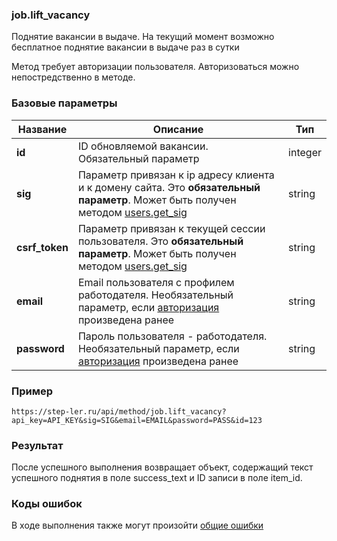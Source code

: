 ### job.lift_vacancy

Поднятие вакансии в выдаче. На текущий момент возможно бесплатное поднятие вакансии в выдаче раз в сутки

Метод требует авторизации пользователя. Авторизоваться можно непостредственно в методе.

### Базовые параметры

|Название| Описание | Тип |
|----|----|----|
| **id** | ID обновляемой вакансии. Обязательный параметр | integer |
| **sig** | Параметр привязан к ip адресу клиента и к домену сайта. Это **обязательный параметр**. Может быть получен методом [users.get_sig](/users/get_sig.md) | string |
| **csrf_token** | Параметр привязан к текущей сессии пользователя. Это **обязательный параметр**. Может быть получен методом [users.get_sig](/users/get_sig.md) | string |
| **email** | Email пользователя с профилем работодателя. Необязательный параметр, если [авторизация](/auth/login.md) произведена ранее | string |
| **password** | Пароль пользователя - работодателя. Необязательный параметр, если [авторизация](/auth/login.md) произведена ранее | string |

### Пример

```
https://step-ler.ru/api/method/job.lift_vacancy?api_key=API_KEY&sig=SIG&email=EMAIL&password=PASS&id=123
```

### Результат

После успешного выполнения возвращает объект, содержащий текст успешного поднятия в поле success_text и ID записи в поле item_id.

### Коды ошибок

В ходе выполнения также могут произойти [общие ошибки](/docs/errors.md)